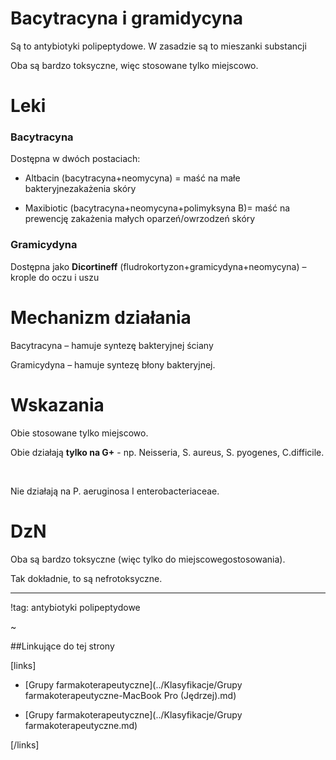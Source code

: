# Bacytracyna i gramidycyna

Są to antybiotyki polipeptydowe. W zasadzie są to mieszanki substancji 

Oba są bardzo toksyczne, więc stosowane tylko miejscowo.



# Leki

### Bacytracyna

Dostępna w dwóch postaciach:

- Altbacin (bacytracyna+neomycyna) = maść na małe bakteryjnezakażenia skóry


- Maxibiotic (bacytracyna+neomycyna+polimyksyna B)= maść na prewencję zakażenia małych oparzeń/owrzodzeń skóry



### Gramicydyna

Dostępna jako **Dicortineff** (fludrokortyzon+gramicydyna+neomycyna) – krople do oczu i uszu



# Mechanizm działania

Bacytracyna – hamuje syntezę bakteryjnej ściany

Gramicydyna – hamuje syntezę błony bakteryjnej.



# Wskazania

Obie stosowane tylko miejscowo.

Obie działają **tylko na G+** - np. Neisseria, S. aureus, S. pyogenes, C.difficile.

 

Nie działają na P. aeruginosa I enterobacteriaceae.



# DzN

Oba są bardzo toksyczne (więc tylko do miejscowegostosowania).

Tak dokładnie, to są nefrotoksyczne.



***

!tag: antybiotyki polipeptydowe

~



##Linkujące do tej strony

[links]

- [Grupy farmakoterapeutyczne](../Klasyfikacje/Grupy farmakoterapeutyczne-MacBook Pro (Jędrzej).md)

- [Grupy farmakoterapeutyczne](../Klasyfikacje/Grupy farmakoterapeutyczne.md)


[/links]











